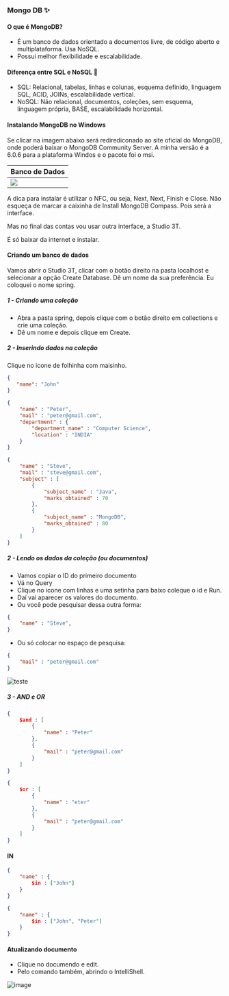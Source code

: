 ### Mongo DB ✨

#### O que é MongoDB?
- É um banco de dados orientado a documentos livre, de código aberto e multiplataforma. Usa NoSQL.
- Possui melhor flexibilidade e escalabilidade.

#### Diferença entre SQL e NoSQL 🤔
- SQL: Relacional, tabelas, linhas e colunas, esquema definido, linguagem SQL, ACID, JOINs, escalabilidade vertical.
- NoSQL: Não relacional, documentos, coleções, sem esquema, linguagem própria, BASE, escalabilidade horizontal.

#### Instalando MongoDB no Windows
Se clicar na imagem abaixo será redirediconado ao site oficial do MongoDB, onde poderá baixar o MongoDB Community Server. A minha versão é a 6.0.6 para a plataforma Windos e o pacote foi o msi.

| Banco de Dados | 
| ---------------|
| <div><a href="https://www.mongodb.com/try/download/community-kubernetes-operator" target="_blank"><img src="https://img.shields.io/badge/MongoDB-%234ea94b.svg?style=for-the-badge&logo=mongodb&logoColor=white" target="_blank"></a></div>

A dica para instalar é utilizar o NFC, ou seja, Next, Next, Finish e Close. Não esqueça de marcar a caixinha de Install MongoDB Compass. Pois será a interface. 

Mas no final das contas vou usar outra interface, a Studio 3T.

É só baixar da internet e instalar.

#### Criando um banco de dados

Vamos abrir o Studio 3T, clicar com o botão direito na pasta localhost e selecionar a opção Create Database. Dê um nome da sua preferência. Eu coloquei o nome spring. 

##### 1 - Criando uma coleção 
- Abra a pasta spring, depois clique com o botão direito em collections e crie uma coleção. 
- Dê um nome e depois clique em Create.

##### 2 - Inserindo dados na coleção
Clique no icone de folhinha com maisinho.

````json
{
   "name": "John"
}
````
````json
{
    "name" : "Peter",
    "mail" : "peter@gmail.com",
    "department" : {
        "department_name" : "Computer Science",
        "location" : "INDIA"
    }
}
````

````json
{
    "name" : "Steve",
    "mail" : "steve@gmail.com",
    "subject" : [
        {
            "subject_name" : "Java",
            "marks_obtained" : 70
        },
        {
            "subject_name" : "MongoDB",
            "marks_obtained" : 80
        }
    ]
}
````

##### 2 - Lendo os dados da coleção (ou documentos) 

- Vamos copiar o ID do primeiro documento 
- Vá no Query 
- Clique no icone com linhas e uma setinha para baixo coleque o id e Run.
- Daí vai aparecer os valores do documento.
- Ou você pode pesquisar dessa outra forma:

````json
{
    "name" : "Steve",
}
````
- Ou só colocar no espaço de pesquisa:
````json
{
    "mail" : "peter@gmail.com"
}
````
![teste](https://github.com/CristinaKulczynski/MyLearningJourneyInSpringBootAndAWS/assets/113571898/dbe2abcf-3d9c-40c2-808f-74b7450df0a5)

##### 3 - AND e OR

````json
{
    $and : [
        {
            "name" : "Peter"
        },
        {
            "mail" : "peter@gmail.com"
        }
    ]
}
````	
````json
{
    $or : [
        {
            "name" : "eter"
        },
        {
            "mail" : "peter@gmail.com"
        }
    ]
}
````	
#### IN 
````json
{
    "name" : {
        $in : ["John"]
    }
}
````
````json
{
    "name" : {
        $in : ["John", "Peter"]
    }
}
````
#### Atualizando documento

- Clique no documendo e edit. 
- Pelo comando também, abrindo o IntelliShell.

![image](https://github.com/CristinaKulczynski/MyLearningJourneyInSpringBootAndAWS/assets/113571898/372ba9cd-93bf-4587-b35e-8c3c40c68c41)
